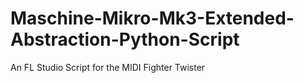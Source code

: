 # Maschine-Mikro-Mk3-Extended-Abstraction-Python-Script
An FL Studio Script for the MIDI Fighter Twister
